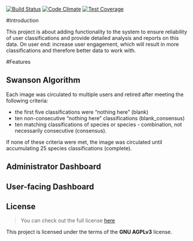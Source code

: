 [![Build Status](https://travis-ci.org/durhamteam7/GP.svg?branch=master)](https://travis-ci.org/durhamteam7/GP)
[![Code Climate](https://codeclimate.com/github/durhamteam7/GP/badges/gpa.svg)](https://codeclimate.com/github/durhamteam7/GP)
[![Test Coverage](https://codeclimate.com/github/durhamteam7/GP/badges/coverage.svg)](https://codeclimate.com/github/durhamteam7/GP/coverage)

#Introduction

This project is about adding functionality to the system to ensure reliability of user classifications and provide detailed analysis and reports on this data. On user end: increase user engagement, which will result in more classifications and therefore better data to work with.

#Features
## Swanson Algorithm
Each image was circulated to multiple users and retired after meeting the following criteria:

 - the first five classifications were “nothing here” (blank)
 - ten non-consecutive “nothing here” classifications (blank_consensus)
 - ten matching classifications of species or species - combination, not necessarily consecutive (consensus). 
 
If none of these criteria were  met, the image was circulated until accumulating 25 species classifications (complete).
## Administrator Dashboard


## User-facing Dashboard

## License
>You can check out the full license [here](http://www.gnu.org/licenses/agpl-3.0.en.html)

This project is licensed under the terms of the **GNU AGPLv3** license.
